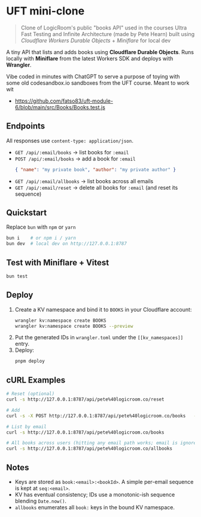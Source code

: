 # UFT mini-clone 

> Clone of LogicRoom's public "books API" used in the courses
> Ultra Fast Testing and Infinite Architecture (made by Pete Hearn)
> built using _Cloudflare Workers Durable Objects_ + _Miniflare_ for local dev

A tiny API that lists and adds books using **Cloudflare Durable Objects**.
Runs locally with **Miniflare** from the latest Workers SDK and deploys with **Wrangler**.

Vibe coded in minutes with ChatGPT to serve a purpose of toying with some
old codesandbox.io sandboxes from the UFT course. Meant to work wit

- https://github.com/fatso83/uft-module-6/blob/main/src/Books/Books.test.js

## Endpoints

All responses use `content-type: application/json`.

- `GET /api/:email/books` → list books for `:email`
- `POST /api/:email/books` → add a book for `:email`
  ```json
  { "name": "my private book", "author": "my private author" }
  ```
- `GET /api/:email/allbooks` → list books across all emails
- `GET /api/:email/reset` → delete all books for `:email` (and reset its sequence)

## Quickstart

Replace `bun` with `npm` or `yarn`

```bash
bun i    # or npm i / yarn
bun dev  # local dev on http://127.0.0.1:8787
```

## Test with Miniflare + Vitest

```bash
bun test
```

## Deploy

1. Create a KV namespace and bind it to `BOOKS` in your Cloudflare account:
   ```bash
   wrangler kv:namespace create BOOKS
   wrangler kv:namespace create BOOKS --preview
   ```
2. Put the generated IDs in `wrangler.toml` under the `[[kv_namespaces]]` entry.
3. Deploy:
   ```bash
   pnpm deploy
   ```

## cURL Examples

```bash
# Reset (optional)
curl -s http://127.0.0.1:8787/api/pete%40logicroom.co/reset

# Add
curl -s -X POST http://127.0.0.1:8787/api/pete%40logicroom.co/books   -H 'content-type: application/json'   -d '{"name":"Wind in the willows","author":"Kenneth Graeme"}'

# List by email
curl -s http://127.0.0.1:8787/api/pete%40logicroom.co/books

# All books across users (hitting any email path works; email is ignored for this route)
curl -s http://127.0.0.1:8787/api/pete%40logicroom.co/allbooks
```

## Notes

- Keys are stored as `book:<email>:<bookId>`. A simple per-email sequence is kept at `seq:<email>`.
- KV has eventual consistency; IDs use a monotonic-ish sequence blending `Date.now()`.
- `allbooks` enumerates all `book:` keys in the bound KV namespace.
